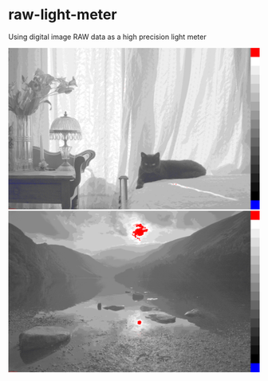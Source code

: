 # raw-light-meter
Using digital image RAW data as a high precision light meter

![raw-light-meter](/blackcatzonesystem.png)
![raw-light-meter](/wicklowzonesystem.png)
